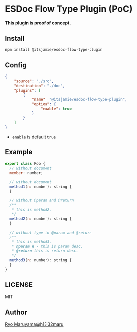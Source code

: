 # ESDoc Flow Type Plugin (PoC)
**This plugin is proof of concept.**

## Install
```bash
npm install @itsjamie/esdoc-flow-type-plugin
```

## Config
```json
{
    "source": "./src",
    "destination": "./doc",
    "plugins": [
        { 
            "name": "@itsjamie/esdoc-flow-type-plugin", 
            "option": {
                "enable": true
            }
        }
    ]
}
```

- `enable` is default `true`

## Example
```js
export class Foo {
  // without document
  member: number;
  
  // without document
  method1(n: number): string {
  }
  
  // without @param and @return
  /**
   * this is method2.
   */
  method2(n: number): string {
  }
  
  // without type in @param and @return
  /**
   * this is method3.
   * @param n - this is param desc.
   * @return this is return desc. 
   */
  method3(n: number): string {
  }
}
```

## LICENSE
MIT

## Author
[Ryo Maruyama@h13i32maru](https://github.com/h13i32maru)
